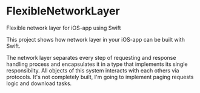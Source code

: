 # FlexibleNetworkLayer
Flexible network layer for iOS-app using Swift

This project shows how network layer in your iOS-app can be built with Swift. 

The network layer separates every step of requesting and response handling process and encapsulates it in a type that implements its single responsibilty. All objects of this system interacts with each others via protocols.
It's not completely built, I'm going to implement paging requests logic and download tasks.
